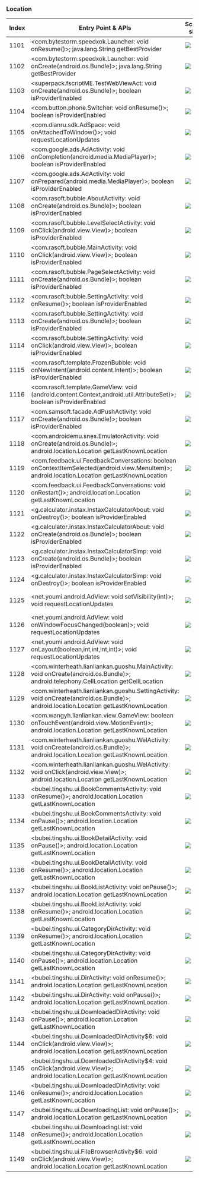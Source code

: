 ### Location
| Index | Entry Point & APIs | Screen shot | Resource id | Label |
| ------------- | ------------- | ------------- |-------------|-------------|
| 1101 | <com.bytestorm.speedxok.Launcher: void onResume()>; java.lang.String getBestProvider | ![](D:\COSMOS\output\py\Drebin\VirusShare_Android_20130506\VirusShare_3d6539c2e96106640a298665cf3c2cd8\com.bytestorm.speedxok.Launcher.png) |  | |
| 1102 | <com.bytestorm.speedxok.Launcher: void onCreate(android.os.Bundle)>; java.lang.String getBestProvider | ![](D:\COSMOS\output\py\Drebin\VirusShare_Android_20130506\VirusShare_3d6539c2e96106640a298665cf3c2cd8\com.bytestorm.speedxok.Launcher.png) |  | |
| 1103 | <superpack.fscriptME.TestWebViewAct: void onCreate(android.os.Bundle)>; boolean isProviderEnabled | ![](D:\COSMOS\output\py\Drebin\VirusShare_Android_20130506\VirusShare_e3617501043e74f26f194aa151ff74b7\superpack.fscriptME.TestWebViewAct.png) |  | |
| 1104 | <com.button.phone.Switcher: void onResume()>; boolean isProviderEnabled | ![](D:\COSMOS\output\py\Drebin\VirusShare_Android_20130506\VirusShare_3d9472d792019e40605abfa9cb22fba5\com.button.phone.Switcher.png) |  | |
| 1105 | <com.dianru.sdk.AdSpace: void onAttachedToWindow()>; void requestLocationUpdates | ![](D:\COSMOS\output\py\Drebin\VirusShare_Android_20130506\VirusShare_3d98f07239acf070e50762955980ac6a\com.couple.ebook.shqyl.ui.RecommandAppListActivity.png) | {'2131034118': <sensitive_component.SensitiveComponent.SensitiveView object at 0x000001D8DF01CE10>} | |
| 1106 | <com.google.ads.AdActivity: void onCompletion(android.media.MediaPlayer)>; boolean isProviderEnabled | ![](D:\COSMOS\output\py\Drebin\VirusShare_Android_20130506\VirusShare_8adb398a1b2fe59f1549031fe8375fc8\com.google.ads.AdActivity.png) |  | |
| 1107 | <com.google.ads.AdActivity: void onPrepared(android.media.MediaPlayer)>; boolean isProviderEnabled | ![](D:\COSMOS\output\py\Drebin\VirusShare_Android_20130506\VirusShare_8adb398a1b2fe59f1549031fe8375fc8\com.google.ads.AdActivity.png) |  | |
| 1108 | <com.rasoft.bubble.AboutActivity: void onCreate(android.os.Bundle)>; boolean isProviderEnabled | ![](D:\COSMOS\output\py\Drebin\VirusShare_Android_20130506\VirusShare_3dc46cc596a2dda704d9d14391657419\com.rasoft.bubble.AboutActivity.png) |  | |
| 1109 | <com.rasoft.bubble.LevelSelectActivity: void onClick(android.view.View)>; boolean isProviderEnabled | ![](D:\COSMOS\output\py\Drebin\VirusShare_Android_20130506\VirusShare_3dc46cc596a2dda704d9d14391657419\com.rasoft.bubble.LevelSelectActivity.png) |  | |
| 1110 | <com.rasoft.bubble.MainActivity: void onClick(android.view.View)>; boolean isProviderEnabled | ![](D:\COSMOS\output\py\Drebin\VirusShare_Android_20130506\VirusShare_3dc46cc596a2dda704d9d14391657419\com.rasoft.bubble.MainActivity.png) |  | |
| 1111 | <com.rasoft.bubble.PageSelectActivity: void onCreate(android.os.Bundle)>; boolean isProviderEnabled | ![](D:\COSMOS\output\py\Drebin\VirusShare_Android_20130506\VirusShare_504aba7e9c1b900b8831d974fa65b39b\com.rasoft.bubble.PageSelectActivity.png) |  | |
| 1112 | <com.rasoft.bubble.SettingActivity: void onResume()>; boolean isProviderEnabled | ![](D:\COSMOS\output\py\Drebin\VirusShare_Android_20130506\VirusShare_3dc46cc596a2dda704d9d14391657419\com.rasoft.bubble.SettingActivity.png) |  | |
| 1113 | <com.rasoft.bubble.SettingActivity: void onCreate(android.os.Bundle)>; boolean isProviderEnabled | ![](D:\COSMOS\output\py\Drebin\VirusShare_Android_20130506\VirusShare_3dc46cc596a2dda704d9d14391657419\com.rasoft.bubble.SettingActivity.png) |  | |
| 1114 | <com.rasoft.bubble.SettingActivity: void onClick(android.view.View)>; boolean isProviderEnabled | ![](D:\COSMOS\output\py\Drebin\VirusShare_Android_20130506\VirusShare_3dc46cc596a2dda704d9d14391657419\com.rasoft.bubble.SettingActivity.png) |  | |
| 1115 | <com.rasoft.template.FrozenBubble: void onNewIntent(android.content.Intent)>; boolean isProviderEnabled | ![](D:\COSMOS\output\py\Drebin\VirusShare_Android_20130506\VirusShare_8adb398a1b2fe59f1549031fe8375fc8\com.rasoft.template.FrozenBubble.png) |  | |
| 1116 | <com.rasoft.template.GameView: void <init>(android.content.Context,android.util.AttributeSet)>; boolean isProviderEnabled | ![](D:\COSMOS\output\py\Drebin\VirusShare_Android_20130506\VirusShare_8adb398a1b2fe59f1549031fe8375fc8\com.rasoft.template.FrozenBubble.png) | {'2131427340': <sensitive_component.SensitiveComponent.SensitiveView object at 0x000001D8DED6C550>} | |
| 1117 | <com.samsoft.facade.AdPushActivity: void onCreate(android.os.Bundle)>; boolean isProviderEnabled | ![](D:\COSMOS\output\py\Drebin\VirusShare_Android_20130506\VirusShare_a3cacf5c575944dd13b565c2aeb4e38d\com.samsoft.facade.AdPushActivity.png) |  | |
| 1118 | <com.androidemu.snes.EmulatorActivity: void onCreate(android.os.Bundle)>; android.location.Location getLastKnownLocation | ![](D:\COSMOS\output\py\Drebin\VirusShare_Android_20130506\VirusShare_3df147ce2f8719e77639f8dcb42fa854\com.androidemu.snes.EmulatorActivity.png) |  | |
| 1119 | <com.feedback.ui.FeedbackConversations: boolean onContextItemSelected(android.view.MenuItem)>; android.location.Location getLastKnownLocation | ![](D:\COSMOS\output\py\Drebin\VirusShare_Android_20130506\VirusShare_fd5e858cbb8f114a507a3a3b2f7e66a3\com.feedback.ui.FeedbackConversations.png) |  | |
| 1120 | <com.feedback.ui.FeedbackConversations: void onRestart()>; android.location.Location getLastKnownLocation | ![](D:\COSMOS\output\py\Drebin\VirusShare_Android_20130506\VirusShare_fd5e858cbb8f114a507a3a3b2f7e66a3\com.feedback.ui.FeedbackConversations.png) |  | |
| 1121 | <g.calculator.instax.InstaxCalculatorAbout: void onDestroy()>; boolean isProviderEnabled | ![](D:\COSMOS\output\py\Drebin\VirusShare_Android_20130506\VirusShare_3f1800bdb3891e1b13b28fc80a3d5515\g.calculator.instax.InstaxCalculatorAbout.png) |  | |
| 1122 | <g.calculator.instax.InstaxCalculatorAbout: void onCreate(android.os.Bundle)>; boolean isProviderEnabled | ![](D:\COSMOS\output\py\Drebin\VirusShare_Android_20130506\VirusShare_3f1800bdb3891e1b13b28fc80a3d5515\g.calculator.instax.InstaxCalculatorAbout.png) |  | |
| 1123 | <g.calculator.instax.InstaxCalculatorSimp: void onCreate(android.os.Bundle)>; boolean isProviderEnabled | ![](D:\COSMOS\output\py\Drebin\VirusShare_Android_20130506\VirusShare_3f1800bdb3891e1b13b28fc80a3d5515\g.calculator.instax.InstaxCalculatorSimp.png) |  | |
| 1124 | <g.calculator.instax.InstaxCalculatorSimp: void onDestroy()>; boolean isProviderEnabled | ![](D:\COSMOS\output\py\Drebin\VirusShare_Android_20130506\VirusShare_3f1800bdb3891e1b13b28fc80a3d5515\g.calculator.instax.InstaxCalculatorSimp.png) |  | |
| 1125 | <net.youmi.android.AdView: void setVisibility(int)>; void requestLocationUpdates | ![](D:\COSMOS\output\py\Drebin\VirusShare_Android_20130506\VirusShare_3f1800bdb3891e1b13b28fc80a3d5515\g.calculator.instax.InstaxCalculatorSimp.png) | {'2131296258': <sensitive_component.SensitiveComponent.SensitiveView object at 0x000001D8DEB769E8>} | |
| 1126 | <net.youmi.android.AdView: void onWindowFocusChanged(boolean)>; void requestLocationUpdates | ![](D:\COSMOS\output\py\Drebin\VirusShare_Android_20130506\VirusShare_3f1800bdb3891e1b13b28fc80a3d5515\g.calculator.instax.InstaxCalculatorSimp.png) | {'2131296258': <sensitive_component.SensitiveComponent.SensitiveView object at 0x000001D8DEB76748>} | |
| 1127 | <net.youmi.android.AdView: void onLayout(boolean,int,int,int,int)>; void requestLocationUpdates | ![](D:\COSMOS\output\py\Drebin\VirusShare_Android_20130506\VirusShare_3f1800bdb3891e1b13b28fc80a3d5515\g.calculator.instax.InstaxCalculatorSimp.png) | {'2131296258': <sensitive_component.SensitiveComponent.SensitiveView object at 0x000001D8DEA69F60>} | |
| 1128 | <com.winterheath.lianliankan.guoshu.MainActivity: void onCreate(android.os.Bundle)>; android.telephony.CellLocation getCellLocation | ![](D:\COSMOS\output\py\Drebin\VirusShare_Android_20130506\VirusShare_3fa3e582a9de4396252804d739177b1f\com.winterheath.lianliankan.guoshu.MainActivity.png) |  | |
| 1129 | <com.winterheath.lianliankan.guoshu.SettingActivity: void onCreate(android.os.Bundle)>; android.location.Location getLastKnownLocation | ![](D:\COSMOS\output\py\Drebin\VirusShare_Android_20130506\VirusShare_3fa3e582a9de4396252804d739177b1f\com.winterheath.lianliankan.guoshu.SettingActivity.png) |  | |
| 1130 | <com.wangyh.lianliankan.view.GameView: boolean onTouchEvent(android.view.MotionEvent)>; android.location.Location getLastKnownLocation | ![](D:\COSMOS\output\py\Drebin\VirusShare_Android_20130506\VirusShare_3fa3e582a9de4396252804d739177b1f\com.winterheath.lianliankan.guoshu.WelActivity.png) | {'2131361816': <sensitive_component.SensitiveComponent.SensitiveView object at 0x000001D8DEE11240>} | |
| 1131 | <com.winterheath.lianliankan.guoshu.WelActivity: void onCreate(android.os.Bundle)>; android.location.Location getLastKnownLocation | ![](D:\COSMOS\output\py\Drebin\VirusShare_Android_20130506\VirusShare_3fa3e582a9de4396252804d739177b1f\com.winterheath.lianliankan.guoshu.WelActivity.png) |  | |
| 1132 | <com.winterheath.lianliankan.guoshu.WelActivity: void onClick(android.view.View)>; android.location.Location getLastKnownLocation | ![](D:\COSMOS\output\py\Drebin\VirusShare_Android_20130506\VirusShare_3fa3e582a9de4396252804d739177b1f\com.winterheath.lianliankan.guoshu.WelActivity.png) |  | |
| 1133 | <bubei.tingshu.ui.BookCommentsActivity: void onResume()>; android.location.Location getLastKnownLocation | ![](D:\COSMOS\output\py\Drebin\VirusShare_Android_20130506\VirusShare_42e74c59a013383d09dbe74eedbf7a13\bubei.tingshu.ui.BookCommentsActivity.png) |  | |
| 1134 | <bubei.tingshu.ui.BookCommentsActivity: void onPause()>; android.location.Location getLastKnownLocation | ![](D:\COSMOS\output\py\Drebin\VirusShare_Android_20130506\VirusShare_42e74c59a013383d09dbe74eedbf7a13\bubei.tingshu.ui.BookCommentsActivity.png) |  | |
| 1135 | <bubei.tingshu.ui.BookDetailActivity: void onPause()>; android.location.Location getLastKnownLocation | ![](D:\COSMOS\output\py\Drebin\VirusShare_Android_20130506\VirusShare_42e74c59a013383d09dbe74eedbf7a13\bubei.tingshu.ui.BookDetailActivity.png) |  | |
| 1136 | <bubei.tingshu.ui.BookDetailActivity: void onResume()>; android.location.Location getLastKnownLocation | ![](D:\COSMOS\output\py\Drebin\VirusShare_Android_20130506\VirusShare_42e74c59a013383d09dbe74eedbf7a13\bubei.tingshu.ui.BookDetailActivity.png) |  | |
| 1137 | <bubei.tingshu.ui.BookListActivity: void onPause()>; android.location.Location getLastKnownLocation | ![](D:\COSMOS\output\py\Drebin\VirusShare_Android_20130506\VirusShare_42e74c59a013383d09dbe74eedbf7a13\bubei.tingshu.ui.BookListActivity.png) |  | |
| 1138 | <bubei.tingshu.ui.BookListActivity: void onResume()>; android.location.Location getLastKnownLocation | ![](D:\COSMOS\output\py\Drebin\VirusShare_Android_20130506\VirusShare_42e74c59a013383d09dbe74eedbf7a13\bubei.tingshu.ui.BookListActivity.png) |  | |
| 1139 | <bubei.tingshu.ui.CategoryDirActivity: void onResume()>; android.location.Location getLastKnownLocation | ![](D:\COSMOS\output\py\Drebin\VirusShare_Android_20130506\VirusShare_42e74c59a013383d09dbe74eedbf7a13\bubei.tingshu.ui.CategoryDirActivity.png) |  | |
| 1140 | <bubei.tingshu.ui.CategoryDirActivity: void onPause()>; android.location.Location getLastKnownLocation | ![](D:\COSMOS\output\py\Drebin\VirusShare_Android_20130506\VirusShare_42e74c59a013383d09dbe74eedbf7a13\bubei.tingshu.ui.CategoryDirActivity.png) |  | |
| 1141 | <bubei.tingshu.ui.DirActivity: void onResume()>; android.location.Location getLastKnownLocation | ![](D:\COSMOS\output\py\Drebin\VirusShare_Android_20130506\VirusShare_42e74c59a013383d09dbe74eedbf7a13\bubei.tingshu.ui.DirActivity.png) |  | |
| 1142 | <bubei.tingshu.ui.DirActivity: void onPause()>; android.location.Location getLastKnownLocation | ![](D:\COSMOS\output\py\Drebin\VirusShare_Android_20130506\VirusShare_42e74c59a013383d09dbe74eedbf7a13\bubei.tingshu.ui.DirActivity.png) |  | |
| 1143 | <bubei.tingshu.ui.DownloadedDirActivity: void onPause()>; android.location.Location getLastKnownLocation | ![](D:\COSMOS\output\py\Drebin\VirusShare_Android_20130506\VirusShare_42e74c59a013383d09dbe74eedbf7a13\bubei.tingshu.ui.DownloadedDirActivity.png) |  | |
| 1144 | <bubei.tingshu.ui.DownloadedDirActivity$6: void onClick(android.view.View)>; android.location.Location getLastKnownLocation | ![](D:\COSMOS\output\py\Drebin\VirusShare_Android_20130506\VirusShare_42e74c59a013383d09dbe74eedbf7a13\bubei.tingshu.ui.DownloadedDirActivity.png) |  | |
| 1145 | <bubei.tingshu.ui.DownloadedDirActivity$4: void onClick(android.view.View)>; android.location.Location getLastKnownLocation | ![](D:\COSMOS\output\py\Drebin\VirusShare_Android_20130506\VirusShare_42e74c59a013383d09dbe74eedbf7a13\bubei.tingshu.ui.DownloadedDirActivity.png) |  | |
| 1146 | <bubei.tingshu.ui.DownloadedDirActivity: void onResume()>; android.location.Location getLastKnownLocation | ![](D:\COSMOS\output\py\Drebin\VirusShare_Android_20130506\VirusShare_42e74c59a013383d09dbe74eedbf7a13\bubei.tingshu.ui.DownloadedDirActivity.png) |  | |
| 1147 | <bubei.tingshu.ui.DownloadingList: void onPause()>; android.location.Location getLastKnownLocation | ![](D:\COSMOS\output\py\Drebin\VirusShare_Android_20130506\VirusShare_42e74c59a013383d09dbe74eedbf7a13\bubei.tingshu.ui.DownloadingList.png) |  | |
| 1148 | <bubei.tingshu.ui.DownloadingList: void onResume()>; android.location.Location getLastKnownLocation | ![](D:\COSMOS\output\py\Drebin\VirusShare_Android_20130506\VirusShare_42e74c59a013383d09dbe74eedbf7a13\bubei.tingshu.ui.DownloadingList.png) |  | |
| 1149 | <bubei.tingshu.ui.FileBrowserActivity$6: void onClick(android.view.View)>; android.location.Location getLastKnownLocation | ![](D:\COSMOS\output\py\Drebin\VirusShare_Android_20130506\VirusShare_42e74c59a013383d09dbe74eedbf7a13\bubei.tingshu.ui.FileBrowserActivity.png) |  | |
